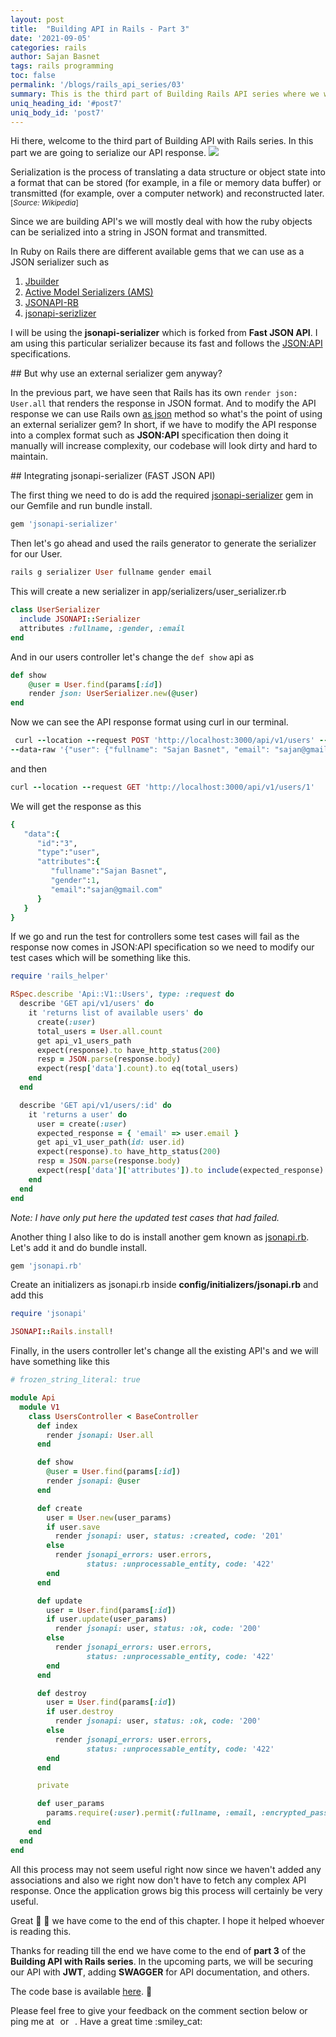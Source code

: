 ```yaml
---
layout: post
title:  "Building API in Rails - Part 3"
date: '2021-09-05'
categories: rails
author: Sajan Basnet
tags: rails programming
toc: false
permalink: '/blogs/rails_api_series/03'
summary: This is the third part of Building Rails API series where we will serialize the API resources.
uniq_heading_id: '#post7'
uniq_body_id: 'post7'
---
```


<div class="row article-container mb-4">
<div class="col-lg-9 col-md-9 mx-auto pt-3">
Hi there, welcome to the third part of Building API with Rails series. In this part we are going to serialize our API response. 
<img class= "img-fluid img-thumbnail img-space" src="{{site.baseurl}}/assets/img/post7/serialize.png"> 

Serialization is the process of translating a data structure or object state into a format that can be stored (for example, in a file or memory data buffer) or transmitted (for example, over a computer network) and reconstructed later. <small>[*Source: Wikipedia*]</small>
</div>
</div>

<div class="row article-container mb-4">
<div class="col-lg-9 col-md-9 mx-auto pt-3">
Since we are building API's we will mostly deal with how the ruby objects can be serialized into a string in JSON format and transmitted.



In Ruby on Rails there are different available gems that we can use as a JSON serializer such as
1. <a href="https://github.com/rails/jbuilder" target="_blank">Jbuilder</a>
2. <a href="https://github.com/rails-api/active_model_serializers" target="_blank">Active Model Serializers (AMS)</a>
3. <a href="http://jsonapi-rb.org/" target="_blank">JSONAPI-RB</a>
4. <a href="https://github.com/jsonapi-serializer/jsonapi-serializer" target="_blank">jsonapi-serizlizer</a>

I will be using the **jsonapi-serializer** which is forked from **Fast JSON API**. I am using this particular serializer because its fast and follows the <a href="https://jsonapi.org" target="_blank">JSON:API</a> specifications.
</div>
</div>

<div class="row article-container mb-4">
<div class="col-lg-9 col-md-9 mx-auto pt-3">
## But why use an external serializer gem anyway?

In the previous part, we have seen that Rails has its own `render json: User.all` that renders the response in JSON format. And to modify the API response we can use Rails own [as json](https://apidock.com/rails/ActiveModel/Serializers/JSON/as_json) method so what's the point of using an external serializer gem? In short, if we have to modify the API response into a complex format such as **JSON:API** specification then doing it manually will increase complexity, our codebase will look dirty and hard to maintain.
</div>
</div>

<div class="row article-container mb-4">
<div class="col-lg-9 col-md-9 mx-auto pt-3">
## Integrating jsonapi-serializer (FAST JSON API) 

The first thing we need to do is add the required <a href="https://github.com/jsonapi-serializer/jsonapi-serializer" target="_blank">jsonapi-serializer</a> gem in our Gemfile and run bundle install.

```ruby
gem 'jsonapi-serializer'
```

Then let's go ahead and used the rails generator to generate the serializer for our User.

```ruby
rails g serializer User fullname gender email
```

This will create a new serializer in app/serializers/user_serializer.rb

```ruby
class UserSerializer
  include JSONAPI::Serializer
  attributes :fullname, :gender, :email
end
```

And in our users controller let's change the `def show` api as

```ruby
def show
    @user = User.find(params[:id])
    render json: UserSerializer.new(@user)
end
```

Now we can see the API response format using curl in our terminal. 

```ruby
 curl --location --request POST 'http://localhost:3000/api/v1/users' --header "Content-Type: application/json" \
--data-raw '{"user": {"fullname": "Sajan Basnet", "email": "sajan@gmail.com", "encrypted_password": "something", "gender": "1"}}'
```

and then 

```ruby
curl --location --request GET 'http://localhost:3000/api/v1/users/1'
```

We will get the response as this

```ruby
{
   "data":{
      "id":"3",
      "type":"user",
      "attributes":{
         "fullname":"Sajan Basnet",
         "gender":1,
         "email":"sajan@gmail.com"
      }
   }
}
```

If we go and run the test for controllers some test cases will fail as the response now comes in JSON:API specification so we need to modify our test cases which will be something like this.

```ruby
require 'rails_helper'

RSpec.describe 'Api::V1::Users', type: :request do
  describe 'GET api/v1/users' do
    it 'returns list of available users' do
      create(:user)
      total_users = User.all.count
      get api_v1_users_path
      expect(response).to have_http_status(200)
      resp = JSON.parse(response.body)
      expect(resp['data'].count).to eq(total_users)
    end
  end

  describe 'GET api/v1/users/:id' do
    it 'returns a user' do
      user = create(:user)
      expected_response = { 'email' => user.email }
      get api_v1_user_path(id: user.id)
      expect(response).to have_http_status(200)
      resp = JSON.parse(response.body)
      expect(resp['data']['attributes']).to include(expected_response)
    end
  end
end

```

*Note: I have only put here the updated test cases that had failed.*
</div>
</div>

<div class="row article-container mb-4">
<div class="col-lg-9 col-md-9 mx-auto pt-3">
Another thing I also like to do is install another gem known as <a href="https://github.com/stas/jsonapi.rb" target="_blank">jsonapi.rb</a>. Let's add it and do bundle install.

```ruby
gem 'jsonapi.rb'
```

Create an initializers as jsonapi.rb inside **config/initializers/jsonapi.rb** and add this

```ruby
require 'jsonapi'

JSONAPI::Rails.install!
```
Finally, in the users controller let's change all the existing API's and we will have something like this

```ruby
# frozen_string_literal: true

module Api
  module V1
    class UsersController < BaseController
      def index
        render jsonapi: User.all
      end

      def show
        @user = User.find(params[:id])
        render jsonapi: @user
      end

      def create
        user = User.new(user_params)
        if user.save
          render jsonapi: user, status: :created, code: '201'
        else
          render jsonapi_errors: user.errors, 
                 status: :unprocessable_entity, code: '422'
        end
      end

      def update
        user = User.find(params[:id])
        if user.update(user_params)
          render jsonapi: user, status: :ok, code: '200'
        else
          render jsonapi_errors: user.errors, 
                 status: :unprocessable_entity, code: '422'
        end
      end

      def destroy
        user = User.find(params[:id])
        if user.destroy
          render jsonapi: user, status: :ok, code: '200'
        else
          render jsonapi_errors: user.errors, 
                 status: :unprocessable_entity, code: '422'
        end
      end

      private

      def user_params
        params.require(:user).permit(:fullname, :email, :encrypted_password, :gender)
      end
    end
  end
end

```
All this process may not seem useful right now since we haven't added any associations and also we right now don't have to fetch any complex API response. Once the application grows big this process will certainly be very useful.

Great :tada: :tada: we have come to the end of this chapter. I hope it helped whoever is reading this. 
</div>
</div>

<div class="row article-container mb-4">
<div class="col-lg-9 col-md-9 mx-auto pt-3">

Thanks for reading till the end we have come to the end of **part 3** of the **Building API with Rails series**. In the upcoming parts, we will be securing our API with **JWT**, adding **SWAGGER** for API documentation, and others.

The code base is available [here](https://github.com/sajanbasnet75/rails_api_series). :beers:

</div>
</div>

<div class="row article-container">
<div class="col-lg-9 col-md-9 mx-auto pt-3">
Please feel free to give your feedback on the comment section below or ping me at <a aria-label="Send email" href="mailto:sajanbasnet75@gmail.com"><i class="icon fa fa-envelope" style="font-size:32px; margin: 0px 3px;"></i></a> or  <a aria-label="My LinkedIn" target="_blank" href="https://www.linkedin.com/in/sajan-basnet-b4b1b0148/"><i class="icon fa fa-linkedin-square" style="font-size:32px; margin: 0px 3px;" aria-hidden="true"></i></a>. Have a great time :smiley_cat:

</div>
</div>